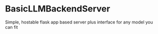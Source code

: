 # BasicLLMBackendServer
Simple, hostable flask app based server plus interface for any model you can fit
